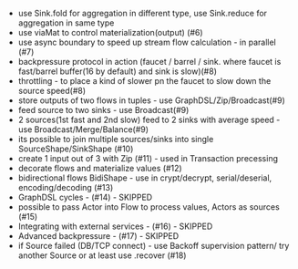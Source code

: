 - use Sink.fold for aggregation in different type, use Sink.reduce for aggregation in same type
- use viaMat to control materialization(output) (#6)
- use async boundary to speed up stream flow calculation - in parallel (#7)
- backpressure protocol in action (faucet / barrel / sink. where faucet is fast/barrel buffer(16 by default) and sink is slow)(#8)
- throttling - to place a kind of slower pn the faucet to slow down the source speed(#8)
- store outputs of two flows in tuples - use GraphDSL/Zip/Broadcast(#9) 
- feed source to two sinks - use Broadcast(#9) 
- 2 sources(1st fast and 2nd slow) feed to 2 sinks with average speed - use Broadcast/Merge/Balance(#9)
- its possible to join multiple sources/sinks into single SourceShape/SinkShape (#10)
- create 1 input out of 3 with Zip (#11) - used in Transaction precessing
- decorate flows and materialize values (#12)
- bidirectional flows BidiShape - use in crypt/decrypt, serial/deserial, encoding/decoding (#13)
- GraphDSL cycles - (#14) - SKIPPED
- possible to pass Actor into Flow to process values, Actors as sources  (#15)
- Integrating with external services - (#16) - SKIPPED
- Advanced backpressure - (#17) - SKIPPED
- if Source failed (DB/TCP connect) - use Backoff supervision pattern/ try another Source or at least use .recover (#18)
